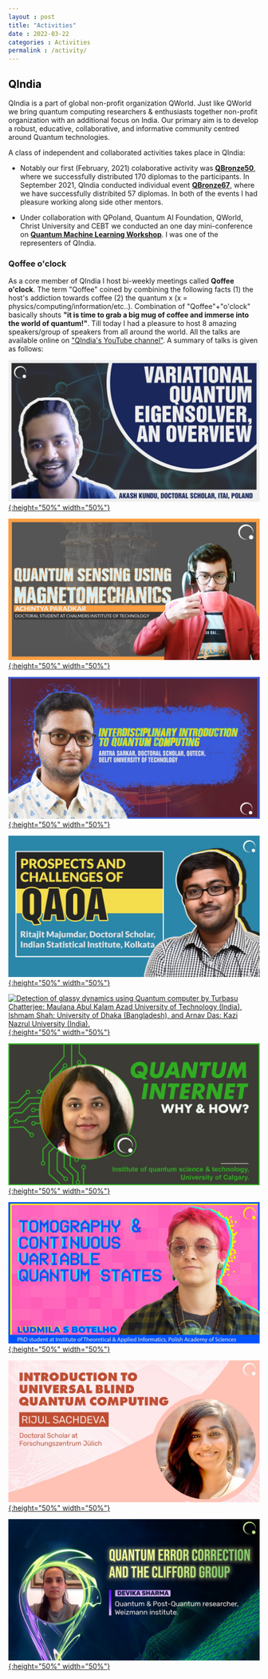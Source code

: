 ```yaml
---
layout : post
title: "Activities"
date : 2022-03-22
categories : Activities
permalink : /activity/
---
```


## <span style="color:black"> **QIndia** </span>

QIndia is a part of global non-profit organization QWorld. Just like QWorld we bring quantum computing researchers & enthusiasts together non-profit organization with an additional focus on India. Our primary aim is to develop a robust, educative, collaborative, and informative community centred around Quantum technologies.

A class of independent and collaborated activities takes place in QIndia: 

- Notably our first (February, 2021) colaborative activity was [**QBronze50**](https://qworld.net/qbronze50-qindia/), where we successfully distributed 170 diplomas to the participants. In September 2021, QIndia conducted individual event [**QBronze67**](https://qworld.net/monsoon-school/), where we have successfully distribited 57 diplomas. In both of the events I had pleasure working along side other mentors.

- Under collaboration with QPoland, Quantum AI Foundation, QWorld, Christ University and CEBT we conducted an one day mini-conference on [**Quantum Machine Learning Workshop**](https://www.qaif.org/events/conferences/quantum-machine-learning-conference). I was one of the representers of QIndia.

### **Qoffee o'clock** 

As a core member of QIndia I host bi-weekly meetings called **Qoffee o'clock**. The term "Qoffee" coined by combining the following facts (1) the host's addiction towards coffee (2) the quantum x (x = physics/computing/information/etc..). Combination of "Qoffee"+"o'clock" basically shouts **"it is time to grab a big mug of coffee and immerse into the world of quantum!"**. 
Till today I had a pleasure to host 8 amazing speakers/group of speakers from all around the world. All the talks are available online on ["QIndia's YouTube channel"](https://www.youtube.com/channel/UC_diDPY4HK1sZWbS7So6Ejg). A summary of talks is given as follows:

[![Variational Quantum Eigensolver:An Overview by yours truly](..\tumbnails_qoffee\qoffee-akash.jpg){:height="50%" width="50%"}]( https://www.youtube.com/watch?v=IdVf6O85kEM&t=1751s ) 

[![Macroscopic quantum experiments with superconducting magnetic levitation by Achintya Paradkar, Doctoral student at Chalmers Institute of Technology](..\tumbnails_qoffee\qoffee-achintya.jpg){:height="50%" width="50%"}]( https://www.youtube.com/watch?v=JrA_wqrSlCY&t=2020s )


[![An interdisciplinary introduction to Quantum Computation by Aritra Sarkar, Doctoral scholar, QuTech, Delft University of Technology.](..\tumbnails_qoffee\qoffee-aritra.jpg){:height="50%" width="50%"}]( https://www.youtube.com/watch?v=KSEJjrU_pvU )

[![Prospects and Challenges of the Quantum Approximate Optimisation Algorithm by Ritajit Majumdar; Doctoral student, Indian Statistical Institute, Kolkata.](..\tumbnails_qoffee\qoffee-ritajit.jpg){:height="50%" width="50%"}]( https://www.youtube.com/watch?v=pW9zE_pZT2A )

[![Detection of glassy dynamics using Quantum computer by Turbasu Chatterjee: Maulana Abul Kalam Azad University of Technology (India), Ishmam Shah: University of Dhaka (Bangladesh), and Arnav Das: Kazi Nazrul University (India).](..\tumbnails_qoffee\qoffee-turbgang.jpg){:height="50%" width="50%"}]( https://www.youtube.com/watch?v=WxBQqkj8L3g )

[![Quantum Internet; Why and How? by Salini Karuvade, PhD Candidate, Institute for Quantum Science and Technology, University of Calgary.](..\tumbnails_qoffee\qoffee-salini.jpg){:height="50%" width="50%"}]( https://www.youtube.com/watch?v=-jpP1u9pNdY )

[![Quantum State Tomography and Continuous Variable Quantum States by Ludmila S. Botelho, PhD student at the Institute of Theoretical and Applied Informatics, Polish Academy of Sciences.](..\tumbnails_qoffee\qoffee-ludmila.jpg){:height="50%" width="50%"}]( https://www.youtube.com/watch?v=JeDSd6SJsGw )

[![Introduction to Universal Blind Quantum Computation, by Rijul Sachdeva, Doctoral Scholar at Forschungszentrun Jülich, Germany](..\tumbnails_qoffee\qoffee-rijul.jpg){:height="50%" width="50%"}]( https://www.youtube.com/watch?v=k-Zk9ubfKmI )

[![Quantum Error Correction and the Clifford Group by Devika Sharma, Quantum & Post-Quantum researcher, Weizmann Institute, Israel.](..\tumbnails_qoffee\qoffee-devika.jpg){:height="50%" width="50%"}]( https://www.youtube.com/watch?v=ERThbzprfoI )